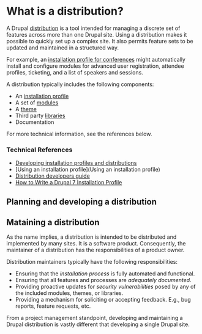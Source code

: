 # What is a distribution?

A Drupal [distribution](https://www.drupal.org/developing/distributions) is a tool intended for managing a discrete set of features across more than one Drupal site. Using a distribution makes it possible to quickly set up a complex site. It also permits feature sets to be updated and maintained in a structured way.

For example, an [installation profile for conferences](http://drupal.org/project/cod) might automatically install and configure modules for advanced user registration, attendee profiles, ticketing, and a list of speakers and sessions.

A distribution typically includes the following components:

* An [installation profile](https://www.drupal.org/developing/distributions)
* A set of [modules](https://www.drupal.org/glossary#module)
* A [theme](https://www.drupal.org/glossary#theme)
* Third party [libraries](https://www.drupal.org/glossary#library)
* Documentation

For more technical information, see the references below.

### Technical References
* [Developing installation profiles and distributions](https://www.drupal.org/developing/distributions)
* [Using an installation profile](Using an installation profile)
* [Distribution developers guide](https://www.drupal.org/node/1555384)
* [How to Write a Drupal 7 Installation Profile](https://www.drupal.org/node/1022020)

## Planning and developing a distribution




## Mataining a distribution

As the name implies, a distribution is intended to be distributed and implemented by many sites. It is a software product. Consequently, the maintainer of a distribution has the responsibilities of a product owner. 

Distribution maintainers typically have the following responsibilities: 

* Ensuring that the _installation process_ is fully automated and functional.
* Ensuring that all features and processes are _adequately documented_.
* Providing proactive updates for _security vulnerabilities_ posed by any of the included modules, themes, or libraries.
* Providing a mechanism for soliciting or accepting feedback. E.g., bug reports, feature requests, etc.

From a project management standpoint, developing and maintaining a Drupal distribution is vastly different that developing a single Drupal site.

